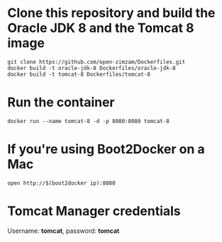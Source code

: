# Clone this repository and build the Oracle JDK 8 and the Tomcat 8 image
    git clone https://github.com/open-zimzam/Dockerfiles.git
    docker build -t oracle-jdk-8 Dockerfiles/oracle-jdk-8
    docker build -t tomcat-8 Dockerfiles/tomcat-8

# Run the container
    docker run --name tomcat-8 -d -p 8080:8080 tomcat-8

# If you're using Boot2Docker on a Mac
    open http://$(boot2docker ip):8080
    
# Tomcat Manager credentials
Username: **tomcat**, password: **tomcat**